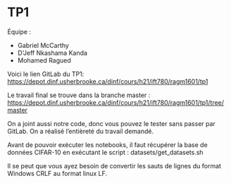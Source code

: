 # TP1

Équipe :
-	Gabriel McCarthy
-	D'Jeff Nkashama Kanda
-	Mohamed Ragued



Voici le lien GitLab du TP1:
https://depot.dinf.usherbrooke.ca/dinf/cours/h21/ift780/ragm1601/tp1

Le travail final se trouve dans la branche master : 
https://depot.dinf.usherbrooke.ca/dinf/cours/h21/ift780/ragm1601/tp1/tree/master

On a joint aussi notre code, donc vous pouvez le tester sans passer par GitLab.
On a réalisé l’entièreté du travail demandé.

Avant de pouvoir exécuter les notebooks, il faut récupérer la base de données CIFAR-10 
en exécutant le script : datasets/get_datasets.sh

Il se peut que vous ayez besoin de convertir les sauts de lignes du format Windows CRLF au format linux LF.
